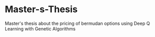 # Master-s-Thesis
Master's thesis about the pricing of bermudan options using Deep Q Learning with Genetic Algorithms
